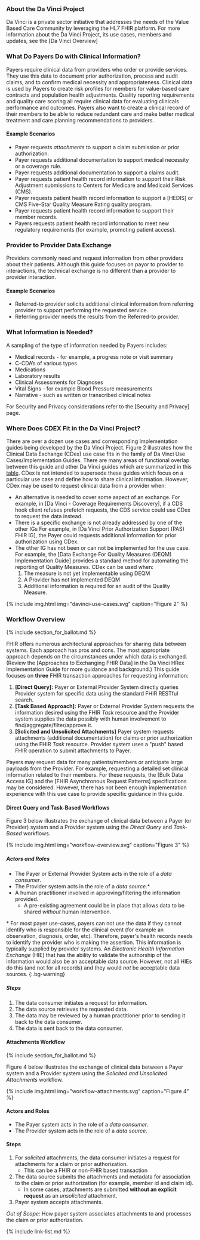 ### About the Da Vinci Project

Da Vinci is a private sector initiative that addresses the needs of the Value Based Care Community by leveraging the HL7 FHIR platform.  For more information about the Da Vinci Project, its use cases, members and updates, see the [Da Vinci Overview]

### What Do Payers Do with Clinical Information?

Payers require clinical data from  providers who order or provide services. They use this data to document prior authorization, process and audit claims, and to confirm medical necessity and appropriateness.  Clinical data is used by Payers to create risk profiles for members for value-based care contracts and population health adjustments. Quality reporting requirements and quality care scoring all require clinical data for evaluating clinicals performance and outcomes. <span class="bg-success" markdown="1">Payers also want to create a clinical record of their members to be able to reduce redundant care and make better medical treatment and care planning recommendations to providers.</span><!-- new-content -->

#### Example Scenarios

- Payer requests *attachments* to support a claim submission <span class="bg-success" markdown="1">or prior authorization.</span><!-- new-content -->
- Payer requests <span class="bg-success" markdown="1">additional documentation</span><!-- new-content --> to support medical necessity or a coverage rule.
- Payer requests <span class="bg-success" markdown="1">additional documentation</span><!-- new-content --> to support a claims audit.
- Payer requests patient health record information to support their Risk Adjustment submissions to Centers for Medicare and Medicaid Services (CMS).
- Payer requests patient health record information to support a [HEDIS] or CMS Five-Star Quality Measure Rating quality program.
- Payer requests patient health record information to support their member records.
- Payers requests patient health record information to meet new regulatory requirements (for example, promoting patient access).

### Provider to Provider Data Exchange

 Providers commonly need and request information from other providers about their patients.  Although this guide focuses on payor to provider to interactions, the technical exchange is no different than a provider to provider interaction.

#### Example Scenarios

 - Referred-to provider solicits additional clinical information from referring provider to support performing the requested service.
 - Referring provider needs the results from the Referred-to provider.

### What Information is Needed?

A sampling of the type of information needed by Payers includes:

- Medical records - for example, a progress note or visit summary
- C-CDA’s of various types
- Medications
- Laboratory results
- Clinical Assessments for Diagnoses
- Vital Signs - for example Blood Pressure measurements
- Narrative - such as written or transcribed clinical notes

For Security and Privacy considerations refer to the [Security and Privacy] page.

### Where Does CDEX Fit in the Da Vinci Project?

There are over a dozen use cases and corresponding Implementation guides being developed by the Da Vinci Project.  Figure 2 illustrates how the Clinical Data Exchange (CDex) use case fits in the family of Da Vinci Use Cases/Implementation Guides.  There are many areas of functional overlap between this guide and other Da Vinci guides which are summarized in this [table](https://confluence.hl7.org/display/DVP/CDEX+Overlap+with+Other+DaVinci+IGs).  CDex is not intended to supersede these guides which focus on a particular use case and define how to share clinical information.  However, CDex may be used to request clinical data from a provider when:

- An alternative is needed to cover some aspect of an exchange. For example, in [Da Vinci - Coverage Requirements Discovery], if a CDS hook client refuses prefetch requests, the CDS service could use CDex to request the data instead.
- There is a specific exchange is not already addressed by one of the other IGs  For example, in [Da Vinci Prior Authorization Support (PAS) FHIR IG], the Payer could requests additional information for prior authorization using CDex.
- The other IG has not been or can not be implemented for the use case.  For example, the [Data Exchange For Quality Measures (DEQM) Implementation Guide] provides a standard method for automating the reporting of Quality Measures. CDex can be used when:
  1. The measure is not yet implementable using DEQM
  1. A Provider has not implemented DEQM
  1. Additional information is required for an audit of the Quality Measure.

{% include img.html img="davinci-use-cases.svg" caption="Figure 2" %}

### Workflow Overview

{% include section_for_ballot.md %}

<span class="bg-success" markdown="1">FHIR offers numerous architectural approaches for sharing data between systems. Each approach has pros and cons. The most appropriate approach depends on the circumstances under which data is exchanged.  (Review the [Approaches to Exchanging FHIR Data] in the Da Vinci HRex Implementation Guide for more guidance and background.)  This guide focuses on **three** FHIR transaction approaches for requesting information:</span><!-- new-content -->

1. **[Direct Query]:** <span class="bg-success" markdown="1">Payer or External Provider System</span><!-- new-content --> directly queries <span class="bg-success" markdown="1">Provider system</span><!-- new-content --> for specific data using the standard FHIR RESTful search.
2. **[Task Based Approach]:** <span class="bg-success" markdown="1">Payer or External Provider System</span><!-- new-content --> requests the information desired using the FHIR *Task* resource and the <span class="bg-success" markdown="1">Provider system</span><!-- new-content --> supplies the data possibly with human involvement to find/aggregate/filter/approve it.
3. **[Solicited and Unsolicited Attachments]** <span class="bg-success" markdown="1">Payer system requests attachments (additional documentation) for claims or prior authorization using the FHIR *Task* resource. Provider system uses a "push" based FHIR operation to submit attachments to Payer.</span><!-- new-content -->

<div markdown="1" class="stu-note">

<span class="bg-success" markdown="1">Payers may request data for many patients/members or anticipate large payloads from the Provider. For example, requesting a detailed set clinical information related to their members.  For these requests, the [Bulk Data Access IG] and the [FHIR Asynchronous Request Patterns] specifications may be considered.  However, there has not been enough implementation experience with this use case to provide specific guidance in this guide.</span><!-- new-content -->
</div>


#### Direct Query and Task-Based Workflows

Figure 3 below illustrates the exchange of clinical data between a Payer (or Provider) system and a Provider system using the *Direct Query* and *Task-Based* workflows.  

{% include img.html img="workflow-overview.svg" caption="Figure 3" %}

##### Actors and Roles

- The Payer or External Provider System acts in the role of a *data consumer*.
- The Provider system acts in the role of a *data source*.\*
- A human practitioner involved in approving/filtering the information provided.
  - A pre-existing agreement could be in place that allows data to be shared *without* human intervention.

\* For most payer use-cases, payers can not use the data if they cannot identify who is responsible for the clinical event (for example an observation, diagnosis, order, etc).  Therefore, payer's health records needs to identify the provider who is making the assertion. This information is typically supplied by provider systems.  An *Electronic Health Information Exchange* (HIE) that has the ability to validate the authorship of the information would also be an acceptable data source.  However, not all HIEs do this (and not for all records) and they would *not* be acceptable data sources.
{:.bg-warning}

##### Steps
1. The data consumer initiates a request for information.
1. The data source retrieves the requested data.
1. The data may be reviewed by a human practitioner prior to sending it back to the data consumer.
1. The data is sent back to the data consumer.

<div class="bg-success" markdown="1">


#### Attachments Workflow

{% include section_for_ballot.md %}

Figure 4 below illustrates the exchange of clinical data between a Payer system and a Provider system using the *Solicited and Unsolicited Attachments* workflow.

{% include img.html img="workflow-attachments.svg" caption="Figure 4" %}

#### Actors and Roles

- The Payer system acts in the role of a *data consumer*.
- The Provider system acts in the role of a *data source*.
  
</div><!-- new-content -->

#### Steps

1. For *solicited* attachments, the data consumer initiates a request for attachments for a claim or prior authorization.
    - This can be a FHIR or non-FHIR based transaction
2. The data source submits the attachments and metadata for association to the claim or prior authorization (for example, member id and claim id).
   - In some cases, attachments are submitted **without an explicit request** as an *unsolicited* attachment. 
3. Payer system accepts attachments.
 
*Out of Scope*: <span class="bg-success" markdown="1">How payer system associates attachments to and processes the claim or prior authorization.</span><!-- new-content -->

{% include link-list.md %}
